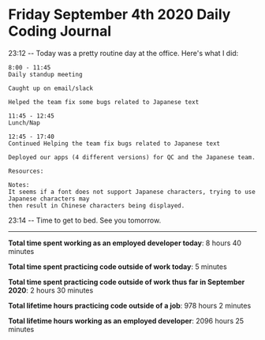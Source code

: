 # Friday September 4th 2020 Daily Coding Journal

23:12 -- Today was a pretty routine day at the office. Here's what I did:

```
8:00 - 11:45
Daily standup meeting

Caught up on email/slack

Helped the team fix some bugs related to Japanese text

11:45 - 12:45
Lunch/Nap

12:45 - 17:40
Continued Helping the team fix bugs related to Japanese text

Deployed our apps (4 different versions) for QC and the Japanese team.

Resources:

Notes:
It seems if a font does not support Japanese characters, trying to use Japanese characters may
then result in Chinese characters being displayed.
```

23:14 -- Time to get to bed. See you tomorrow.

---

**Total time spent working as an employed developer today**: 8 hours 40 minutes

**Total time spent practicing code outside of work today**: 5 minutes

**Total time spent practicing code outside of work thus far in September 2020**: 2 hours 30 minutes

**Total lifetime hours practicing code outside of a job**: 978 hours 2 minutes

**Total lifetime hours working as an employed developer**: 2096 hours 25 minutes
